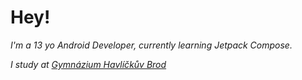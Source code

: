 # **Hey!**

*I'm a 13 yo Android Developer, currently learning Jetpack Compose.*

*I study at [Gymnázium Havlíčkův Brod](http://www.ghb.cz 'Gymnázium Havlíčkův Brod')*
